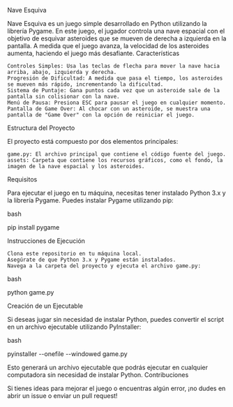 Nave Esquiva

Nave Esquiva es un juego simple desarrollado en Python utilizando la librería Pygame. En este juego, el jugador controla una nave espacial con el objetivo de esquivar asteroides que se mueven de derecha a izquierda en la pantalla. A medida que el juego avanza, la velocidad de los asteroides aumenta, haciendo el juego más desafiante.
Características

    Controles Simples: Usa las teclas de flecha para mover la nave hacia arriba, abajo, izquierda y derecha.
    Progresión de Dificultad: A medida que pasa el tiempo, los asteroides se mueven más rápido, incrementando la dificultad.
    Sistema de Puntaje: Gana puntos cada vez que un asteroide sale de la pantalla sin colisionar con la nave.
    Menú de Pausa: Presiona ESC para pausar el juego en cualquier momento.
    Pantalla de Game Over: Al chocar con un asteroide, se muestra una pantalla de "Game Over" con la opción de reiniciar el juego.

Estructura del Proyecto

El proyecto está compuesto por dos elementos principales:

    game.py: El archivo principal que contiene el código fuente del juego.
    assets: Carpeta que contiene los recursos gráficos, como el fondo, la imagen de la nave espacial y los asteroides.

Requisitos

Para ejecutar el juego en tu máquina, necesitas tener instalado Python 3.x y la librería Pygame. Puedes instalar Pygame utilizando pip:

bash

pip install pygame

Instrucciones de Ejecución

    Clona este repositorio en tu máquina local.
    Asegúrate de que Python 3.x y Pygame están instalados.
    Navega a la carpeta del proyecto y ejecuta el archivo game.py:

bash

python game.py

Creación de un Ejecutable

Si deseas jugar sin necesidad de instalar Python, puedes convertir el script en un archivo ejecutable utilizando PyInstaller:

bash

pyinstaller --onefile --windowed game.py

Esto generará un archivo ejecutable que podrás ejecutar en cualquier computadora sin necesidad de instalar Python.
Contribuciones

Si tienes ideas para mejorar el juego o encuentras algún error, ¡no dudes en abrir un issue o enviar un pull request!
